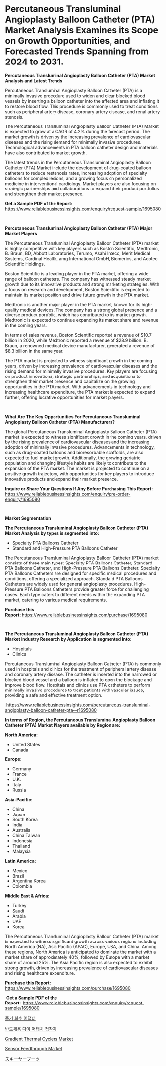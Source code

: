 <p><h1>Percutaneous Transluminal Angioplasty Balloon Catheter (PTA) Market Analysis Examines its Scope on Growth Opportunities, and Forecasted Trends Spanning from 2024 to 2031.</h1></p><p><strong>Percutaneous Transluminal Angioplasty Balloon Catheter (PTA) Market Analysis and Latest Trends</strong></p>
<p><p>Percutaneous Transluminal Angioplasty Balloon Catheter (PTA) is a minimally invasive procedure used to widen and clear blocked blood vessels by inserting a balloon catheter into the affected area and inflating it to restore blood flow. This procedure is commonly used to treat conditions such as peripheral artery disease, coronary artery disease, and renal artery stenosis.</p><p>The Percutaneous Transluminal Angioplasty Balloon Catheter (PTA) Market is expected to grow at a CAGR of 4.2% during the forecast period. The market growth is driven by the increasing prevalence of cardiovascular diseases and the rising demand for minimally invasive procedures. Technological advancements in PTA balloon catheter design and materials have also contributed to market growth.</p><p>The latest trends in the Percutaneous Transluminal Angioplasty Balloon Catheter (PTA) Market include the development of drug-coated balloon catheters to reduce restenosis rates, increasing adoption of specialty balloons for complex lesions, and a growing focus on personalized medicine in interventional cardiology. Market players are also focusing on strategic partnerships and collaborations to expand their product portfolios and strengthen their market presence.</p></p>
<p><strong>Get a Sample PDF of the Report:&nbsp;</strong> <a href="https://www.reliablebusinessinsights.com/enquiry/request-sample/1695080">https://www.reliablebusinessinsights.com/enquiry/request-sample/1695080</a></p>
<p>&nbsp;</p>
<p><strong>Percutaneous Transluminal Angioplasty Balloon Catheter (PTA) Major Market Players</strong></p>
<p><p>The Percutaneous Transluminal Angioplasty Balloon Catheter (PTA) market is highly competitive with key players such as Boston Scientific, Medtronic, B. Braun, BD, Abbott Laboratories, Terumo, Asahi Intecc, Merit Medical Systems, Cardinal Health, amg International GmbH, Biomerics, and Acotec Scientific Holdings. </p><p>Boston Scientific is a leading player in the PTA market, offering a wide range of balloon catheters. The company has witnessed steady market growth due to its innovative products and strong marketing strategies. With a focus on research and development, Boston Scientific is expected to maintain its market position and drive future growth in the PTA market.</p><p>Medtronic is another major player in the PTA market, known for its high-quality medical devices. The company has a strong global presence and a diverse product portfolio, which has contributed to its market growth. Medtronic is expected to continue expanding its market share and revenue in the coming years.</p><p>In terms of sales revenue, Boston Scientific reported a revenue of $10.7 billion in 2020, while Medtronic reported a revenue of $28.9 billion. B. Braun, a renowned medical device manufacturer, generated a revenue of $8.3 billion in the same year.</p><p>The PTA market is projected to witness significant growth in the coming years, driven by increasing prevalence of cardiovascular diseases and the rising demand for minimally invasive procedures. Key players are focusing on product innovations, strategic partnerships, and acquisitions to strengthen their market presence and capitalize on the growing opportunities in the PTA market. With advancements in technology and increasing healthcare expenditure, the PTA market is expected to expand further, offering lucrative opportunities for market players.</p></p>
<p>&nbsp;</p>
<p><strong>What Are The Key Opportunities For Percutaneous Transluminal Angioplasty Balloon Catheter (PTA) Manufacturers?</strong></p>
<p><p>The global Percutaneous Transluminal Angioplasty Balloon Catheter (PTA) market is expected to witness significant growth in the coming years, driven by the rising prevalence of cardiovascular diseases and the increasing adoption of minimally invasive procedures. Advancements in technology, such as drug-coated balloons and bioresorbable scaffolds, are also expected to fuel market growth. Additionally, the growing geriatric population and changing lifestyle habits are likely to contribute to the expansion of the PTA market. The market is projected to continue on a positive growth trajectory, with opportunities for key players to introduce innovative products and expand their market presence.</p></p>
<p><strong>Inquire or Share Your Questions If Any Before Purchasing This Report:</strong> <a href="https://www.reliablebusinessinsights.com/enquiry/pre-order-enquiry/1695080">https://www.reliablebusinessinsights.com/enquiry/pre-order-enquiry/1695080</a></p>
<p>&nbsp;</p>
<p><strong>Market Segmentation</strong></p>
<p><strong>The Percutaneous Transluminal Angioplasty Balloon Catheter (PTA) Market Analysis by types is segmented into:</strong></p>
<p><ul><li>Specialty PTA Balloons Catheter</li><li>Standard and High-Pressure PTA Balloons Catheter</li></ul></p>
<p><p>The Percutaneous Transluminal Angioplasty Balloon Catheter (PTA) market consists of three main types: Specialty PTA Balloons Catheter, Standard PTA Balloons Catheter, and High-Pressure PTA Balloons Catheter. Specialty PTA Balloons Catheters are designed for specific medical procedures and conditions, offering a specialized approach. Standard PTA Balloons Catheters are widely used for general angioplasty procedures. High-Pressure PTA Balloons Catheters provide greater force for challenging cases. Each type caters to different needs within the expanding PTA market, catering to various medical requirements.</p></p>
<p><strong>Purchase this Report:&nbsp;</strong><a href="https://www.reliablebusinessinsights.com/purchase/1695080">https://www.reliablebusinessinsights.com/purchase/1695080</a></p>
<p>&nbsp;</p>
<p><strong>The Percutaneous Transluminal Angioplasty Balloon Catheter (PTA) Market Industry Research by Application is segmented into:</strong></p>
<p><ul><li>Hospitals</li><li>Clinics</li></ul></p>
<p><p>Percutaneous Transluminal Angioplasty Balloon Catheter (PTA) is commonly used in hospitals and clinics for the treatment of peripheral artery disease and coronary artery disease. The catheter is inserted into the narrowed or blocked blood vessel and a balloon is inflated to open the blockage and improve blood flow. Hospitals and clinics use PTA catheters to perform minimally invasive procedures to treat patients with vascular issues, providing a safe and effective treatment option.</p></p>
<p><a href="https://www.reliablebusinessinsights.com/percutaneous-transluminal-angioplasty-balloon-catheter-pta--r1695080">&nbsp;https://www.reliablebusinessinsights.com/percutaneous-transluminal-angioplasty-balloon-catheter-pta--r1695080</a></p>
<p><strong>In terms of Region, the Percutaneous Transluminal Angioplasty Balloon Catheter (PTA) Market Players available by Region are:</strong></p>
<p>
    <p> <strong> North America: </strong>
        <ul>
            <li>United States</li>
            <li>Canada</li>
        </ul>
        </p> 
    <p> <strong> Europe: </strong>
        <ul>
            <li>Germany</li>
            <li>France</li>
            <li>U.K.</li>
            <li>Italy</li>
            <li>Russia</li>
        </ul>
        </p> 
    <p> <strong> Asia-Pacific: </strong>
        <ul>
            <li>China</li>
            <li>Japan</li>
            <li>South Korea</li>
            <li>India</li>
            <li>Australia</li>
            <li>China Taiwan</li>
            <li>Indonesia</li>
            <li>Thailand</li>
            <li>Malaysia</li>
        </ul>
        </p> 
    <p> <strong> Latin America: </strong>
        <ul>
            <li>Mexico</li>
            <li>Brazil</li>
            <li>Argentina Korea</li>
            <li>Colombia</li>
        </ul>
        </p> 
    <p> <strong> Middle East & Africa: </strong>
        <ul>
            <li>Turkey</li>
            <li>Saudi</li>
            <li>Arabia</li>
            <li>UAE</li>
            <li>Korea</li>
        </ul>
    </p>
    </p>
<p><p>The Percutaneous Transluminal Angioplasty Balloon Catheter (PTA) market is expected to witness significant growth across various regions including North America (NA), Asia Pacific (APAC), Europe, USA, and China. Among these regions, North America is anticipated to dominate the market with a market share of approximately 40%, followed by Europe with a market share of around 25%. The Asia Pacific region is also expected to exhibit strong growth, driven by increasing prevalence of cardiovascular diseases and rising healthcare expenditure.</p></p>
<p><strong>Purchase this Report: </strong><a href="https://www.reliablebusinessinsights.com/purchase/1695080">https://www.reliablebusinessinsights.com/purchase/1695080</a></p>
<p>&nbsp;<strong>Get a Sample PDF of the Report:&nbsp;&nbsp;</strong><a href="https://www.reliablebusinessinsights.com/enquiry/request-sample/1695080">https://www.reliablebusinessinsights.com/enquiry/request-sample/1695080</a></p>
<p><strong></strong></p>
<p><p><a href="https://github.com/valroy852/Market-Research-Report-List-1/blob/main/689262396639.md">증기 회수 어댑터</a></p><p><a href="https://medium.com/@kalimetz2023/%EB%B0%98%EB%8F%84%EC%B2%B4-%EC%8B%9C%EC%9E%A5%EC%9D%98-%EB%8B%A4%EC%9D%B4-%EC%96%B4%ED%83%9C%EC%B9%98-%EC%A0%91%EC%B0%A9%EC%A0%9C%EB%8A%94-%EC%8B%9C%EC%9E%A5-%EC%A0%90%EC%9C%A0%EC%9C%A8-%EC%8B%9C%EC%9E%A5-%EB%8F%99%ED%96%A5-%EB%B0%8F-%EC%8B%9C%EC%9E%A5-%EC%84%B1%EC%9E%A5%EC%97%90-%EB%8C%80%ED%95%9C-%EC%A0%95%EB%B3%B4%EB%A5%BC-%EC%A0%9C%EA%B3%B5%ED%95%A9%EB%8B%88%EB%8B%A4-4d6b4aafd077">반도체용 다이 어태치 접착제</a></p><p><a href="https://github.com/LaceyZemlak1/Market-Research-Report-List-1/blob/main/gradient-thermal-cyclers-market.md">Gradient Thermal Cyclers Market</a></p><p><a href="https://issuu.com/reportprime-2/docs/sensor-feedthrough-market-size-2030.pptx">Sensor Feedthrough Market</a></p><p><a href="https://github.com/LeoraEber/Market-Research-Report-List-1/blob/main/7677884103164.md">スキーヤーブーツ</a></p></p>